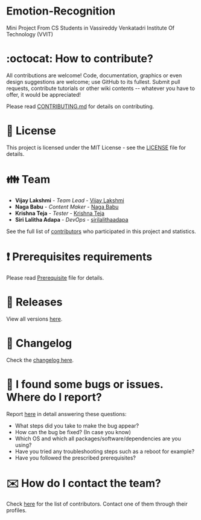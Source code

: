 # Emotion-Recognition
Mini Project From CS Students in Vassireddy Venkatadri Institute Of Technology (VVIT) 

# :octocat: How to contribute?

All contributions are welcome! Code, documentation, graphics or even design suggestions are welcome; use GitHub to its fullest. Submit pull requests, contribute tutorials or other wiki contents -- whatever you have to offer, it would be appreciated!

Please read [CONTRIBUTING.md](CONTRIBUTING.md) for details on contributing.

# :scroll: License

This project is licensed under the MIT License - see the [LICENSE](LICENSE) file for details.

# :family: Team

-   **Vijay Lakshmi** - _Team Lead_ - [Vijay Lakshmi](https://github.com/vijaya988)
-   **Naga Babu** - _Content Maker_ - [Naga Babu](https://github.com/Nagababu2001)
-   **Krishna Teja** - _Tester_ - [Krishna Teja](https://github.com/krishna939)
-   **Siri Lalitha Adapa** - _DevOps_ - [sirilalithaadapa](https://github.com/sirilalithaadapa)


See the full list of [contributors](https://github.com/sirilalithaadapa/Emotion-Recognition/graphs/contributors) who participated in this project and statistics.

# :heavy_exclamation_mark: Prerequisites requirements

Please read [Prerequisite](Prerequisite.md) file for details.

# :bookmark: Releases

View all versions [here](https://github.com/sirilalithaadapa/Emotion-Recognition/releases).

# :scroll: Changelog

Check the [changelog here](https://github.com/sirilalithaadapa/Emotion-Recognition/commits/master).

# :memo: I found some bugs or issues. Where do I report?

Report [here](https://github.com/sirilalithaadapa/Emotion-Recognition/issues/new/choose) in detail answering these questions:

-   What steps did you take to make the bug appear?
-   How can the bug be fixed? (In case you know)
-   Which OS and which all packages/software/dependencies are you using?
-   Have you tried any troubleshooting steps such as a reboot for example?
-   Have you followed the prescribed prerequisites?

# :envelope: How do I contact the team?

Check [here](https://github.com/sirilalithaadapa/Emotion-Recognition/graphs/contributors) for the list of contributors. Contact one of them through their profiles.
